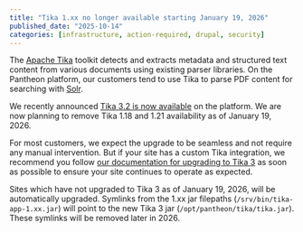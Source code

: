 ```yaml
---
title: "Tika 1.xx no longer available starting January 19, 2026"
published_date: "2025-10-14"
categories: [infrastructure, action-required, drupal, security]
---
```



The [Apache Tika](https://tika.apache.org/) toolkit detects and extracts metadata and structured text content from various documents using existing parser libraries. On the Pantheon platform, our customers tend to use Tika to parse PDF content for searching with [Solr](https://docs.pantheon.io/solr).

We recently announced [Tika 3.2 is now available](https://docs.pantheon.io/release-notes/2025/08/tika-3-2-available) on the platform. We are now planning to remove Tika 1.18 and 1.21 availability as of January 19, 2026.

For most customers, we expect the upgrade to be seamless and not require any manual intervention. But if your site has a custom Tika integration, we recommend you follow [our documentation for upgrading to Tika 3](https://docs.pantheon.io/external-libraries#apache-tika) as soon as possible to ensure your site continues to operate as expected.

Sites which have not upgraded to Tika 3 as of January 19, 2026, will be automatically upgraded. Symlinks from the 1.xx jar filepaths (`/srv/bin/tika-app-1.xx.jar`) will point to the new Tika 3 jar (`/opt/pantheon/tika/tika.jar`). These symlinks will be removed later in 2026.